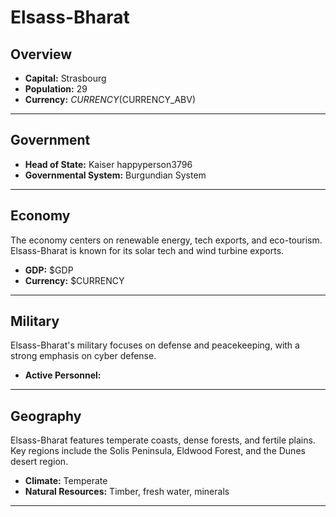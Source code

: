 # Elsass-Bharat

## Overview

- **Capital:** Strasbourg
- **Population:** 29
- **Currency:** $CURRENCY ($CURRENCY_ABV)

---

## Government

- **Head of State:** Kaiser happyperson3796
- **Governmental System:** Burgundian System

---

## Economy
The economy centers on renewable energy, tech exports, and eco-tourism. Elsass-Bharat is known for its solar tech and wind turbine exports.

- **GDP:** $GDP
- **Currency:** $CURRENCY

---

## Military
Elsass-Bharat's military focuses on defense and peacekeeping, with a strong emphasis on cyber defense.

- **Active Personnel:** 

---

## Geography
Elsass-Bharat features temperate coasts, dense forests, and fertile plains. Key regions include the Solis Peninsula, Eldwood Forest, and the Dunes desert region.

- **Climate:** Temperate
- **Natural Resources:** Timber, fresh water, minerals

---